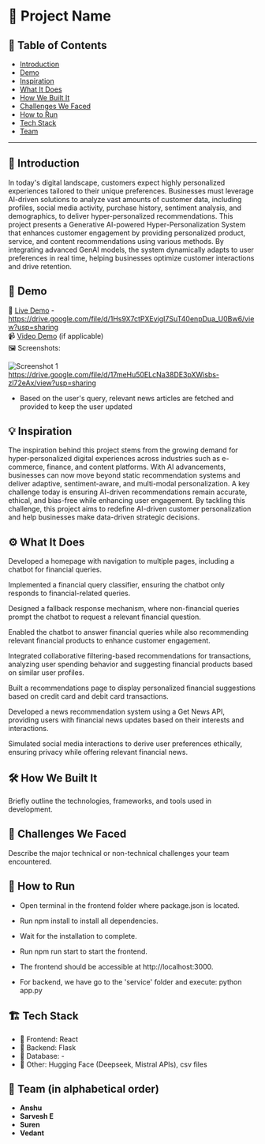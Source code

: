 # 🚀 Project Name

## 📌 Table of Contents
- [Introduction](#introduction)
- [Demo](#demo)
- [Inspiration](#inspiration)
- [What It Does](#what-it-does)
- [How We Built It](#how-we-built-it)
- [Challenges We Faced](#challenges-we-faced)
- [How to Run](#how-to-run)
- [Tech Stack](#tech-stack)
- [Team](#team)

---

## 🎯 Introduction
In today's digital landscape, customers expect highly personalized experiences tailored to their unique preferences. Businesses must leverage AI-driven solutions to analyze vast amounts of customer data, including profiles, social media activity, purchase history, sentiment analysis, and demographics, to deliver hyper-personalized recommendations. This project presents a Generative AI-powered Hyper-Personalization System that enhances customer engagement by providing personalized product, service, and content recommendations using various methods. By integrating advanced GenAI models, the system dynamically adapts to user preferences in real time, helping businesses optimize customer interactions and drive retention.

## 🎥 Demo
🔗 [Live Demo](#) - https://drive.google.com/file/d/1Hs9X7ctPXEvjgI7SuT40enpDua_U0Bw6/view?usp=sharing  
📹 [Video Demo](#) (if applicable)  
🖼️ Screenshots:

![Screenshot 1](link-to-image)
https://drive.google.com/file/d/17meHu50ELcNa38DE3pXWisbs-zl72eAx/view?usp=sharing
- Based on the user's query, relevant news articles are fetched and provided to keep the user updated

## 💡 Inspiration
The inspiration behind this project stems from the growing demand for hyper-personalized digital experiences across industries such as e-commerce, finance, and content platforms. With AI advancements, businesses can now move beyond static recommendation systems and deliver adaptive, sentiment-aware, and multi-modal personalization. A key challenge today is ensuring AI-driven recommendations remain accurate, ethical, and bias-free while enhancing user engagement. By tackling this challenge, this project aims to redefine AI-driven customer personalization and help businesses make data-driven strategic decisions.

## ⚙️ What It Does
Developed a homepage with navigation to multiple pages, including a chatbot for financial queries.

Implemented a financial query classifier, ensuring the chatbot only responds to financial-related queries.

Designed a fallback response mechanism, where non-financial queries prompt the chatbot to request a relevant financial question.

Enabled the chatbot to answer financial queries while also recommending relevant financial products to enhance customer engagement.

Integrated collaborative filtering-based recommendations for transactions, analyzing user spending behavior and suggesting financial products based on similar user profiles.

Built a recommendations page to display personalized financial suggestions based on credit card and debit card transactions.

Developed a news recommendation system using a Get News API, providing users with financial news updates based on their interests and interactions.

Simulated social media interactions to derive user preferences ethically, ensuring privacy while offering relevant financial news.

## 🛠️ How We Built It
Briefly outline the technologies, frameworks, and tools used in development.

## 🚧 Challenges We Faced
Describe the major technical or non-technical challenges your team encountered.

## 🏃 How to Run
- Open terminal in the frontend folder where package.json is located.

- Run npm install to install all dependencies.

- Wait for the installation to complete.

- Run npm run start to start the frontend.

- The frontend should be accessible at http://localhost:3000.
- For backend, we have go to the 'service' folder and execute: python app.py

## 🏗️ Tech Stack
- 🔹 Frontend: React
- 🔹 Backend: Flask
- 🔹 Database: -
- 🔹 Other: Hugging Face (Deepseek, Mistral APIs), csv files
  
## 👥 Team (in alphabetical order)
- **Anshu**
- **Sarvesh E**
- **Suren**
- **Vedant**
